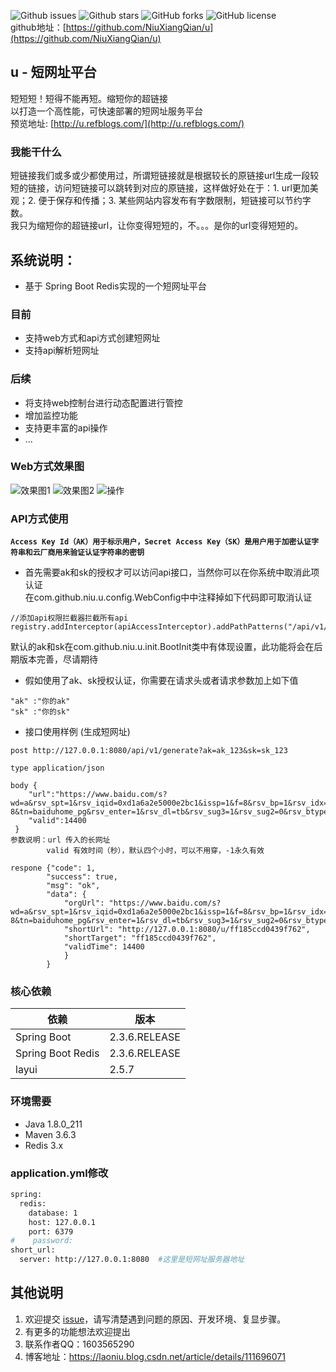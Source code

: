 ![Github issues](https://img.shields.io/github/issues/NiuXiangQian/u)
![Github stars](https://img.shields.io/github/stars/NiuXiangQian/u)
![GitHub forks](https://img.shields.io/github/forks/NiuXiangQian/u)
![GitHub license](https://img.shields.io/github/license/NiuXiangQian/u)
<br/>
github地址：[https://github.com/NiuXiangQian/u](https://github.com/NiuXiangQian/u)
## u - 短网址平台
短短短！短得不能再短。缩短你的超链接<br>
以打造一个高性能，可快速部署的短网址服务平台<br>
预览地址: [http://u.refblogs.com/](http://u.refblogs.com/)<br>
### 我能干什么
短链接我们或多或少都使用过，所谓短链接就是根据较长的原链接url生成一段较短的链接，访问短链接可以跳转到对应的原链接，这样做好处在于：1. url更加美观；2. 便于保存和传播；3. 某些网站内容发布有字数限制，短链接可以节约字数。<br>
我只为缩短你的超链接url，让你变得短短的，不。。。是你的url变得短短的。
## 系统说明：
- 基于 Spring Boot Redis实现的一个短网址平台
### 目前
- 支持web方式和api方式创建短网址
- 支持api解析短网址
### 后续
- 将支持web控制台进行动态配置进行管控
- 增加监控功能
- 支持更丰富的api操作
- ...
### Web方式效果图
![效果图1](https://niu-github.oss-cn-beijing.aliyuncs.com/u/demo_1.png)
![效果图2](https://niu-github.oss-cn-beijing.aliyuncs.com/u/demo_2.png)
 ![操作](
https://niu-github.oss-cn-beijing.aliyuncs.com/u/opt.gif)
  
### API方式使用
 **`Access Key Id（AK）用于标示用户，Secret Access Key（SK）是用户用于加密认证字符串和云厂商用来验证认证字符串的密钥`**<br>
- 首先需要ak和sk的授权才可以访问api接口，当然你可以在你系统中取消此项认证<br>
在com.github.niu.u.config.WebConfig中中注释掉如下代码即可取消认证<br>
```
//添加api权限拦截器拦截所有api
registry.addInterceptor(apiAccessInterceptor).addPathPatterns("/api/v1/**");
```
默认的ak和sk在com.github.niu.u.init.BootInit类中有体现设置，此功能将会在后期版本完善，尽请期待
- 假如使用了ak、sk授权认证，你需要在请求头或者请求参数加上如下值
```
"ak" :"你的ak"
"sk" :"你的sk"
```
- 接口使用样例 (生成短网址)
```
post http://127.0.0.1:8080/api/v1/generate?ak=ak_123&sk=sk_123

type application/json

body {
    "url":"https://www.baidu.com/s?wd=a&rsv_spt=1&rsv_iqid=0xd1a6a2e5000e2bc1&issp=1&f=8&rsv_bp=1&rsv_idx=2&ie=utf-8&tn=baiduhome_pg&rsv_enter=1&rsv_dl=tb&rsv_sug3=1&rsv_sug2=0&rsv_btype=i&inputT=509&rsv_sug4=509",
    "valid":14400
 }
参数说明：url 传入的长网址
        valid 有效时间（秒），默认四个小时，可以不用穿，-1永久有效

respone {"code": 1,
        "success": true,
        "msg": "ok",
        "data": {
        	"orgUrl": "https://www.baidu.com/s?wd=a&rsv_spt=1&rsv_iqid=0xd1a6a2e5000e2bc1&issp=1&f=8&rsv_bp=1&rsv_idx=2&ie=utf-8&tn=baiduhome_pg&rsv_enter=1&rsv_dl=tb&rsv_sug3=1&rsv_sug2=0&rsv_btype=i&inputT=509&rsv_sug4=509",
        	"shortUrl": "http://127.0.0.1:8080/u/ff185ccd0439f762",
        	"shortTarget": "ff185ccd0439f762",
        	"validTime": 14400
        	}
        }
```

  
### 核心依赖
  
  | 依赖                   | 版本          |
  | ---------------------- | ------------- |
  | Spring Boot            | 2.3.6.RELEASE |
  | Spring Boot Redis      | 2.3.6.RELEASE  |
  | layui                  | 2.5.7        |

###  环境需要
- Java 1.8.0_211
- Maven 3.6.3
- Redis  3.x

### application.yml修改
```bash
spring:
  redis:
    database: 1
    host: 127.0.0.1
    port: 6379
#    password:
short_url:
  server: http://127.0.0.1:8080  #这里是短网址服务器地址
```


## 其他说明


1. 欢迎提交 [issue](https://github.com/NiuXiangQian/u/issues)，请写清楚遇到问题的原因、开发环境、复显步骤。
2. 有更多的功能想法欢迎提出
3. 联系作者QQ：1603565290
4. 博客地址：https://laoniu.blog.csdn.net/article/details/111696071

